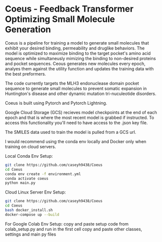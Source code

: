 
# Coeus - Feedback Transformer Optimizing Small Molecule Generation

Coeus is a pipeline for training a model to generate small molecules that exhibit your desired binding, permeability and druglike behaviors. The model is optimized to maximize binding to the target pocket's
amino acid sequence while simultaneusly mimizing the binding to non-desired proteins and pocket sequences. Ceous generates new molecules every epoch, analyes them against the utility function and updates the training
data with the best preformers.

The code currently targets the MLH3 endonuclease domain pocket sequence to generate small molecules to prevent somatic expansion in Huntington's disease and other dynamic mutation tri-nuculeotide disorders.

Coeus is built using Pytorch and Pytorch Lightning.

Google Cloud Storage (GCS) recieves model checkpoints at the end of each epoch and that is where the most recent model is grabbed if instructed. To access this functionality you'll need to have access to the .json key file.

The SMILES data used to train the model is pulled from a GCS url. 


I would recommend using the conda env locally and Docker only when training on cloud servers.


Local Conda Env Setup:
```sh
git clone https://github.com/caseyh9438/Coeus
cd Coeus
conda env create -f environment.yml
conda activate coeus
python main.py
```


Cloud Linux Server Env Setup:
```sh
git clone https://github.com/caseyh9438/Coeus
cd Coeus
bash docker_install.sh
docker-compose up --build
```


For Google Colab Env Setup:
copy and paste setup code from colab_setup.py and run in the first cell
copy and paste other classes, settings and main py files 
